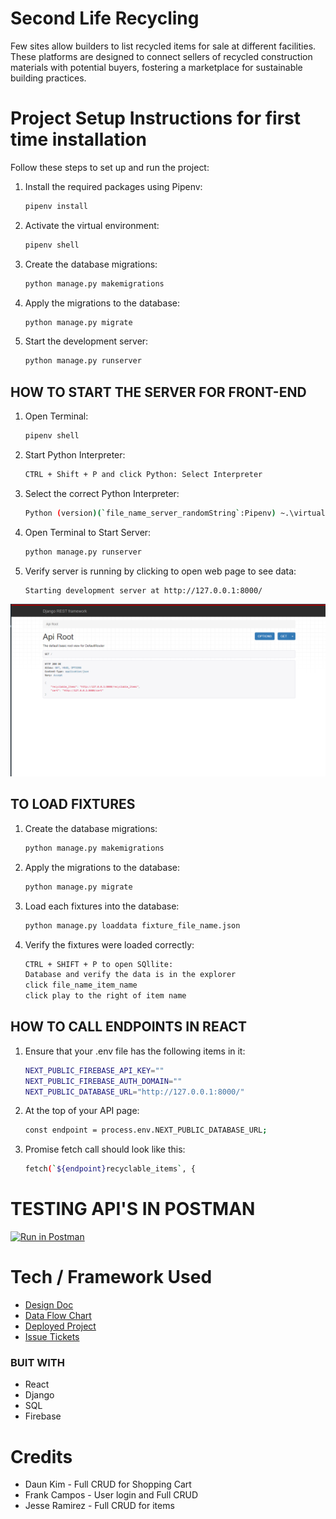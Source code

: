 # Second Life Recycling
Few sites allow builders to list recycled items for sale at different facilities. These platforms are designed to connect sellers of recycled construction materials with potential buyers, fostering a marketplace for sustainable building practices.

# Project Setup Instructions for first time installation
Follow these steps to set up and run the project:

1. Install the required packages using Pipenv:
    ```sh
    pipenv install
    ```

2. Activate the virtual environment:
    ```sh
    pipenv shell
    ```

3. Create the database migrations:
    ```sh
    python manage.py makemigrations
    ```

4. Apply the migrations to the database:
    ```sh
    python manage.py migrate
    ```

5. Start the development server:
    ```sh
    python manage.py runserver
    ```


## HOW TO START THE SERVER FOR FRONT-END
1. Open Terminal:
    ```sh
    pipenv shell
    ```

2. Start Python Interpreter:
    ```sh
    CTRL + Shift + P and click Python: Select Interpreter
    ```    

3. Select the correct Python Interpreter:
    ```sh
    Python (version)(`file_name_server_randomString`:Pipenv) ~.\virtualenvs\sec...
    ```  

4. Open Terminal to Start Server:
    ```sh
    python manage.py runserver
    ```       

5. Verify server is running by clicking to open web page to see data:
    ```sh
    Starting development server at http://127.0.0.1:8000/
    ```
  ![Screenshot](assets/api_root.png "Screenshot 2024-07-15 192448") 


## TO LOAD FIXTURES 
1. Create the database migrations:
    ```sh
    python manage.py makemigrations
    ```

2. Apply the migrations to the database:
    ```sh
    python manage.py migrate
    ```

3. Load each fixtures into the database:
    ```sh
    python manage.py loaddata fixture_file_name.json
    ```

4. Verify the fixtures were loaded correctly:
    ``` sh
    CTRL + SHIFT + P to open SQllite: 
    Database and verify the data is in the explorer 
    click file_name_item_name
    click play to the right of item name
    ```

## HOW TO CALL ENDPOINTS IN REACT
1. Ensure that your .env file has the following items in it:
    ```sh
    NEXT_PUBLIC_FIREBASE_API_KEY=""
    NEXT_PUBLIC_FIREBASE_AUTH_DOMAIN=""
    NEXT_PUBLIC_DATABASE_URL="http://127.0.0.1:8000/"
    ```

2. At the top of your API page:
    ```sh
    const endpoint = process.env.NEXT_PUBLIC_DATABASE_URL;
    ```

3. Promise fetch call should look like this:
    ```sh
    fetch(`${endpoint}recyclable_items`, {
    ```        

# TESTING API'S IN POSTMAN
[![Run in Postman](https://run.pstmn.io/button.svg)](https://app.getpostman.com/run-collection/29856352-e6ef773b-5bc3-45ff-8c87-3095b75d3bd9?action=collection%2Ffork&source=rip_markdown&collection-url=entityId%3D29856352-e6ef773b-5bc3-45ff-8c87-3095b75d3bd9%26entityType%3Dcollection%26workspaceId%3D55dfd999-82a1-4a30-8d1b-1231bbd0adb1)

# Tech / Framework Used

- [Design Doc](https://www.figma.com/board/kgmZK81UbmjyKW6mE7Ls4G/Second-Life-Recycling?node-id=0-1&t=5URe1Z2E3YmS0s5p-0)
- [Data Flow Chart](https://dbdiagram.io/d/Copy-of-recycle_app_2_v-669082739939893daeb7a84b)
- [Deployed Project](URL)
- [Issue Tickets](https://github.com/frankcampos/second-life-recycling-server/issues)

### BUIT WITH 
- React
- Django
- SQL
- Firebase

# Credits

- Daun Kim - Full CRUD for Shopping Cart 
- Frank Campos - User login and Full CRUD 
- Jesse Ramirez - Full CRUD for items 
